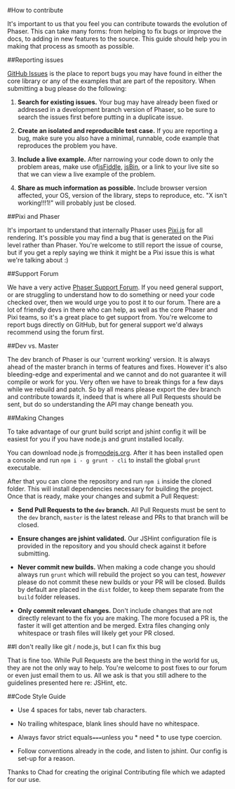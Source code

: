 #How to contribute

It's important to us that you feel you can contribute towards the evolution of Phaser. This can take many forms: from helping to fix bugs or improve the docs, to adding in new features to the source. This guide should help you in making that process as smooth as possible.


##Reporting issues

[GitHub Issues][0] is the place to report bugs you may have found in either the core library or any of the examples that are part of the repository. When submitting a bug please do the following:

1. **Search for existing issues.** Your bug may have already been fixed or addressed in a development branch version of Phaser, so be sure to search the issues first before putting in a duplicate issue.

2. **Create an isolated and reproducible test case.** If you are reporting a bug, make sure you also have a minimal, runnable, code example that reproduces the problem you have.

3. **Include a live example.** After narrowing your code down to only the problem areas, make use of[jsFiddle][1], [jsBin][2], or a link to your live site so that we can view a live example of the problem.

4. **Share as much information as possible.** Include browser version affected, your OS, version of the library, steps to reproduce, etc. "X isn't working!!!1!" will probably just be closed.


##Pixi and Phaser

It's important to understand that internally Phaser uses [Pixi.js](https://github.com/GoodBoyDigital/pixi.js/) for all rendering. It's possible you may find a bug that is generated on the Pixi level rather than Phaser. You're welcome to still report the issue of course, but if you get a reply saying we think it might be a Pixi issue this is what we're talking about :)


##Support Forum

We have a very active [Phaser Support Forum](http://www.html5gamedevs.com/forum/14-phaser/). If you need general support, or are struggling to understand how to do something or need your code checked over, then we would urge you to post it to our forum. There are a lot of friendly devs in there who can help, as well as the core Phaser and Pixi teams, so it's a great place to get support from. You're welcome to report bugs directly on GitHub, but for general support we'd always recommend using the forum first.


##Dev vs. Master

The dev branch of Phaser is our 'current working' version. It is always ahead of the master branch in terms of features and fixes. However it's also bleeding-edge and experimental and we cannot and do not guarantee it will compile or work for you. Very often we have to break things for a few days while we rebuild and patch. So by all means please export the dev branch and contribute towards it, indeed that is where all Pull Requests should be sent, but do so understanding the API may change beneath you.


##Making Changes

To take advantage of our grunt build script and jshint config it will be easiest for you if you have node.js and grunt installed locally.

You can download node.js from[nodejs.org][3]. After it has been installed open a console and run `npm i - g grunt - cli` to install the global `grunt` executable.

After that you can clone the repository and run `npm i` inside the cloned folder. This will install dependencies necessary for building the project. Once that is ready,
make your changes and submit a Pull Request:

- **Send Pull Requests to the `dev` branch.** All Pull Requests must be sent to the `dev` branch, `master` is the latest release and PRs to that branch will be closed.

- **Ensure changes are jshint validated.** Our JSHint configuration file is provided in the repository and you should check against it before submitting.

- **Never commit new builds.** When making a code change you should always run `grunt` which will rebuild the project so you can test, *however* please do not commit these new builds or your PR will be closed. Builds by default are placed in the `dist` folder, to keep them separate from the `build` folder releases.

- **Only commit relevant changes.** Don't include changes that are not directly relevant to the fix you are making. The more focused a PR is, the faster it will get attention and be merged. Extra files changing only whitespace or trash files will likely get your PR closed.


##I don't really like git / node.js, but I can fix this bug

That is fine too. While Pull Requests are the best thing in the world for us, they are not the only way to help. You're welcome to post fixes to our forum or even just email them to us. All we ask is that you still adhere to the guidelines presented here re: JSHint, etc.


##Code Style Guide

- Use 4 spaces for tabs, never tab characters.

- No trailing whitespace, blank lines should have no whitespace.

- Always favor strict equals` === `unless you * need * to use type coercion.

- Follow conventions already in the code, and listen to jshint. Our config is set-up for a reason.

Thanks to Chad for creating the original Contributing file which we adapted for our use.

[0]: https://github.com/photonstorm/phaser/issues
[1]: http://jsfiddle.net
[2]: http://jsbin.com/
[3]: http://nodejs.org
